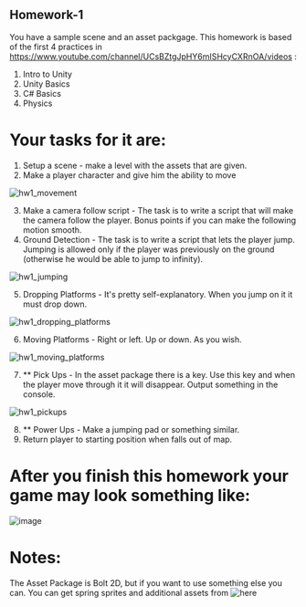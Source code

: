 ## Homework-1

You have a sample scene and an asset packgage.
This homework is based of the first 4 practices in https://www.youtube.com/channel/UCsBZtgJpHY6mISHcyCXRnOA/videos : 
 1. Intro to Unity
 2. Unity Basics
 3. C# Basics
 4. Physics

# Your tasks for it are:
 1. Setup a scene - make a level with the assets that are given.
 2. Make a player character and give him the ability to move
 
 ![hw1_movement](https://user-images.githubusercontent.com/20006641/109514963-39a65680-7aaf-11eb-91ed-83a491041e3e.gif)
 
 3. Make a camera follow script - The task is to write a script that will make the camera follow the player. Bonus points if you can make the following motion smooth.
 4. Ground Detection - The task is to write a script that lets the player jump. Jumping is allowed only if the player was previously on the ground (otherwise he would be able to jump to infinity). 
 
 ![hw1_jumping](https://user-images.githubusercontent.com/20006641/109515765-2051da00-7ab0-11eb-86a5-0c41a68e548b.gif)
 
 5. Dropping Platforms - It's pretty self-explanatory. When you jump on it it must drop down.

 ![hw1_dropping_platforms](https://user-images.githubusercontent.com/20006641/109516214-9a825e80-7ab0-11eb-9db4-3e43976e5e46.gif)
 
 6. Moving Platforms - Right or left. Up or down. As you wish.

 ![hw1_moving_platforms](https://user-images.githubusercontent.com/20006641/109520380-d91a1800-7ab4-11eb-9ceb-9422c9df0667.gif)
 
 7. ** Pick Ups - In the asset package there is a key. Use this key and when the player move through it it will disappear. Output something in the console.
 
 ![hw1_pickups](https://user-images.githubusercontent.com/20006641/109517387-dff35b80-7ab1-11eb-82f2-308257f87bb6.gif)
 
 8. ** Power Ups - Make a jumping pad or something similar.
 9. Return player to starting position when falls out of map.

# After you finish this homework your game may look something like:
![image](https://user-images.githubusercontent.com/25185815/108394913-ebc36000-721d-11eb-9f92-79e3bd036c1a.png)

# Notes:
The Asset Package is Bolt 2D, but if you want to use something else you can.
You can get spring sprites and additional assets from ![here](https://opengameart.org/content/jumper-pack)
